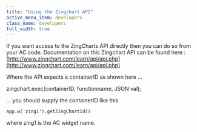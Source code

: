 ```yaml
---
title: "Using the Zingchart API"
active_menu_item: developers
class_name: developers
full_width: true
---
```



If you want access to the ZingCharts API directly then you can do so from your AC code. Documentation on this Zingchart API can be found here : [http://www.zingchart.com/learn/api/api.php](http://www.zingchart.com/learn/api/api.php)

Where the API expects a containerID as shown here ...

zingchart.exec(containerID, functionname, JSON val);

... you should supply the containerID like this

    app.w('zing1').getZingChartId()
   

where zing1 is the AC widget name.

